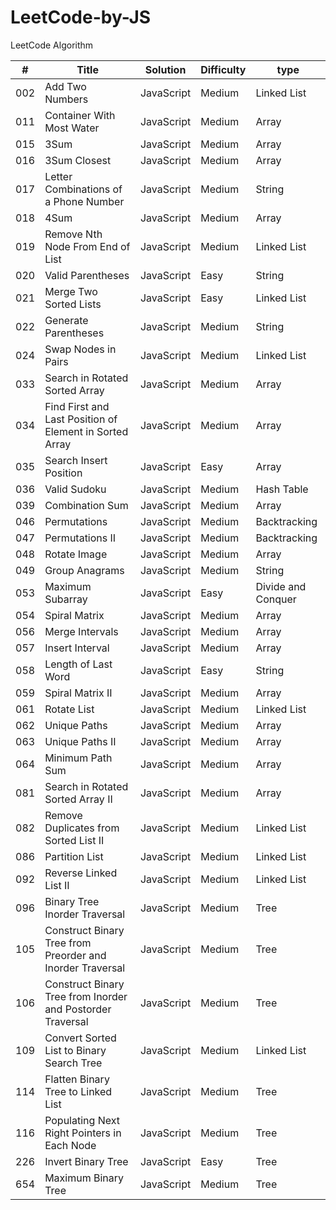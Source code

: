 # LeetCode-by-JS
LeetCode Algorithm

| # | Title                                                                                         | Solution | Difficulty|type                                                    |
|---|-----------------------------------------------------------------------------------------------|----------|-----------|------------------|
|002|Add Two Numbers                                                                                |JavaScript|Medium     |Linked List       |
|011|Container With Most Water                                                                      |JavaScript|Medium     |Array             |
|015|3Sum                                                                                           |JavaScript|Medium     |Array             |
|016|3Sum Closest                                                                                   |JavaScript|Medium     |Array             |
|017|Letter Combinations of a Phone Number                                                          |JavaScript|Medium     |String            |
|018|4Sum                                                                                           |JavaScript|Medium     |Array             |
|019|Remove Nth Node From End of List                                                               |JavaScript|Medium     |Linked List       |
|020|Valid Parentheses                                                                              |JavaScript|Easy       |String            |
|021|Merge Two Sorted Lists                                                                         |JavaScript|Easy       |Linked List       |
|022|Generate Parentheses                                                                           |JavaScript|Medium     |String            |
|024|Swap Nodes in Pairs                                                                            |JavaScript|Medium     |Linked List       |
|033|Search in Rotated Sorted Array                                                                 |JavaScript|Medium     |Array             |
|034|Find First and Last Position of Element in Sorted Array                                        |JavaScript|Medium     |Array             |
|035|Search Insert Position                                                                         |JavaScript|Easy       |Array             |
|036|Valid Sudoku                                                                                   |JavaScript|Medium     |Hash Table        |
|039|Combination Sum                                                                                |JavaScript|Medium     |Array             |
|046|Permutations                                                                                   |JavaScript|Medium     |Backtracking      |
|047|Permutations II                                                                                |JavaScript|Medium     |Backtracking      |
|048|Rotate Image                                                                                   |JavaScript|Medium     |Array             |
|049|Group Anagrams                                                                                 |JavaScript|Medium     |String            |
|053|Maximum Subarray                                                                               |JavaScript|Easy       |Divide and Conquer|
|054|Spiral Matrix                                                                                  |JavaScript|Medium     |Array             |
|056|Merge Intervals                                                                                |JavaScript|Medium     |Array             |
|057|Insert Interval                                                                                |JavaScript|Medium     |Array             |
|058|Length of Last Word                                                                            |JavaScript|Easy       |String            |
|059|Spiral Matrix II                                                                               |JavaScript|Medium     |Array             |
|061|Rotate List                                                                                    |JavaScript|Medium     |Linked List       |
|062|Unique Paths                                                                                   |JavaScript|Medium     |Array             |
|063|Unique Paths II                                                                                |JavaScript|Medium     |Array             |
|064|Minimum Path Sum                                                                               |JavaScript|Medium     |Array             |
|081|Search in Rotated Sorted Array II                                                              |JavaScript|Medium     |Array             |
|082|Remove Duplicates from Sorted List II                                                          |JavaScript|Medium     |Linked List       |
|086|Partition List                                                                                 |JavaScript|Medium     |Linked List       |
|092|Reverse Linked List II                                                                         |JavaScript|Medium     |Linked List       |
|096|Binary Tree Inorder Traversal                                                                  |JavaScript|Medium     |Tree              |
|105|Construct Binary Tree from Preorder and Inorder Traversal                                      |JavaScript|Medium     |Tree              |
|106|Construct Binary Tree from Inorder and Postorder Traversal                                     |JavaScript|Medium     |Tree              |
|109|Convert Sorted List to Binary Search Tree                                                      |JavaScript|Medium     |Linked List       |
|114|Flatten Binary Tree to Linked List                                                             |JavaScript|Medium     |Tree              |
|116|Populating Next Right Pointers in Each Node                                                    |JavaScript|Medium     |Tree              |
|226|Invert Binary Tree                                                                             |JavaScript|Easy       |Tree              |
|654|Maximum Binary Tree                                                                            |JavaScript|Medium     |Tree              |
